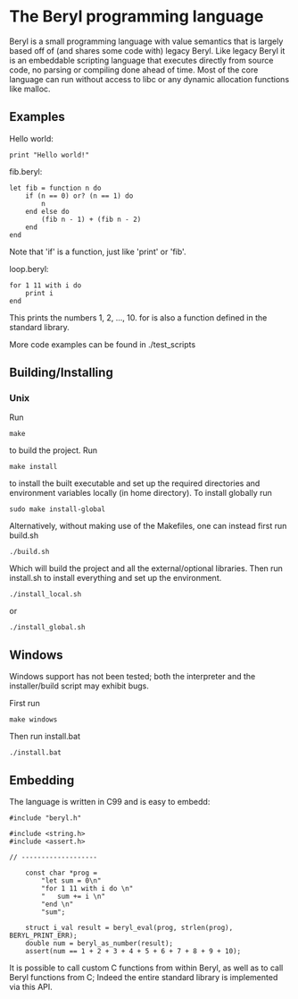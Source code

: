 # The Beryl programming language

Beryl is a small programming language with value semantics that is largely based off of (and shares some code with) legacy Beryl.
Like legacy Beryl it is an embeddable scripting language that executes directly from source code, no parsing or compiling done ahead of time.
Most of the core language can run without access to libc or any dynamic allocation functions like malloc.

## Examples

Hello world:
```
print "Hello world!"
```

fib.beryl:
```
let fib = function n do
	if (n == 0) or? (n == 1) do
		n
	end else do
		(fib n - 1) + (fib n - 2)
	end
end
```
Note that 'if' is a function, just like 'print' or 'fib'.

loop.beryl:
```
for 1 11 with i do
	print i
end
```
This prints the numbers 1, 2, ..., 10. for is also a function defined in the standard library.

More code examples can be found in ./test_scripts

## Building/Installing

### Unix

Run
```
make
```
to build the project.
Run
```
make install
``` 
to install the built executable and set up the required directories and environment variables locally (in home directory).
To install globally run
```
sudo make install-global
```

Alternatively, without making use of the Makefiles, one can instead first run build.sh
```
./build.sh
```
Which will build the project and all the external/optional libraries. Then run install.sh to install everything and
set up the environment.
```
./install_local.sh
```
or
```
./install_global.sh
```

## Windows

Windows support has not been tested; both the interpreter and the installer/build script may exhibit bugs.

First run
```
make windows
```

Then run install.bat
```
./install.bat
```

## Embedding

The language is written in C99 and is easy to embedd:
```
#include "beryl.h"

#include <string.h>
#include <assert.h>

// -------------------

	const char *prog = 
		"let sum = 0\n"
		"for 1 11 with i do \n"
		"	sum += i \n"
		"end \n"
		"sum";

	struct i_val result = beryl_eval(prog, strlen(prog), BERYL_PRINT_ERR);
	double num = beryl_as_number(result);
	assert(num == 1 + 2 + 3 + 4 + 5 + 6 + 7 + 8 + 9 + 10);

```
It is possible to call custom C functions from within Beryl, as well as to call Beryl functions from C; Indeed the entire
standard library is implemented via this API.
